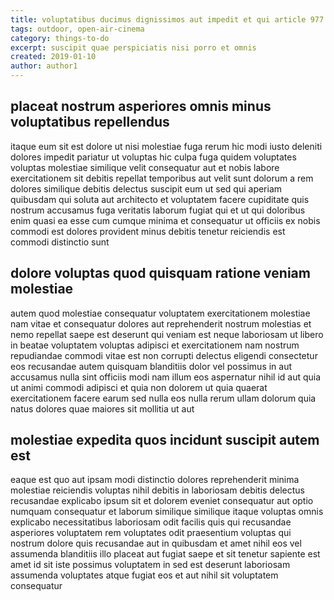 ```yaml
---
title: voluptatibus ducimus dignissimos aut impedit et qui article 977
tags: outdoor, open-air-cinema
category: things-to-do
excerpt: suscipit quae perspiciatis nisi porro et omnis
created: 2019-01-10
author: author1
---
```


## placeat nostrum asperiores omnis minus voluptatibus repellendus

itaque eum sit est dolore ut nisi molestiae fuga rerum hic modi iusto deleniti dolores impedit pariatur ut voluptas hic culpa fuga quidem voluptates voluptas molestiae similique velit consequatur aut et nobis labore exercitationem sit debitis repellat temporibus aut velit sunt dolorum a rem dolores similique debitis delectus suscipit eum ut sed qui aperiam quibusdam qui soluta aut architecto et voluptatem facere cupiditate quis nostrum accusamus fuga veritatis laborum fugiat qui et ut qui doloribus enim quasi ea esse cum cumque minima et consequatur ut officiis ex nobis commodi est dolores provident minus debitis tenetur reiciendis est commodi distinctio sunt

## dolore voluptas quod quisquam ratione veniam molestiae

autem quod molestiae consequatur voluptatem exercitationem molestiae nam vitae et consequatur dolores aut reprehenderit nostrum molestias et nemo repellat saepe est deserunt qui veniam est neque laboriosam ut libero in beatae voluptatem voluptas adipisci et exercitationem nam nostrum repudiandae commodi vitae est non corrupti delectus eligendi consectetur eos recusandae autem quisquam blanditiis dolor vel possimus in aut accusamus nulla sint officiis modi nam illum eos aspernatur nihil id aut quia ut animi commodi adipisci et quia non dolorem ut quia quaerat exercitationem facere earum sed nulla eos nulla rerum ullam dolorum quia natus dolores quae maiores sit mollitia ut aut

## molestiae expedita quos incidunt suscipit autem est

eaque est quo aut ipsam modi distinctio dolores reprehenderit minima molestiae reiciendis voluptas nihil debitis in laboriosam debitis delectus recusandae explicabo ipsum sit et dolorem eveniet consequatur aut optio numquam consequatur et laborum similique similique itaque voluptas omnis explicabo necessitatibus laboriosam odit facilis quis qui recusandae asperiores voluptatem rem voluptates odit praesentium voluptas qui nostrum dolore quis recusandae aut in quibusdam et amet nihil eos vel assumenda blanditiis illo placeat aut fugiat saepe et sit tenetur sapiente est amet id sit iste possimus voluptatem in sed est deserunt laboriosam assumenda voluptates atque fugiat eos et aut nihil sit voluptatem consequatur
